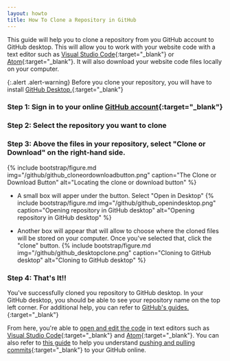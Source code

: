 ```yaml
---
layout: howto
title: How To Clone a Repository in GitHub
---
```


This guide will help you to clone a repository from you GitHub account to GitHub desktop. This will allow you to work with your website code with a text editor such as [Visual Studio Code](visualstudiocode.html){:target="_blank"} or [Atom](installatom.html){:target="_blank"}. It will also download your website code files locally on your computer.

{:.alert .alert-warning}
Before you clone your repository, you will have to install [GitHub Desktop.](githubdesktop.html){:target="_blank"}

### Step 1: Sign in to your online [GitHub account](https://github.com/){:target="_blank"}

### Step 2: Select the repository you want to clone

### Step 3: Above the files in your repository, select "Clone or Download" on the right-hand side.
{% include bootstrap/figure.md img="/github/github_cloneordownloadbutton.png" caption="The Clone or Download Button" alt="Locating the clone or download button" %}

- A small box will apper under the button. Select "Open in Desktop"
{% include bootstrap/figure.md img="/github/github_openindesktop.png" caption="Opening repository in GitHub desktop" alt="Opening repository in GitHub desktop" %}

- Another box will appear that will allow to choose where the cloned files will be stored on your computer. Once you've selected that, click the "clone" button.
{% include bootstrap/figure.md img="/github/github_desktopclone.png" caption="Cloning to GitHub desktop" alt="Cloning to GitHub desktop" %}

### Step 4: That's It!!

You've successfully cloned you repository to GitHub desktop. In your GitHub desktop, you should be able to see your repository name on the top left corner. For additional help, you can refer to [GitHub's guides.](https://help.github.com/en/desktop/contributing-to-projects){:target="_blank"}

From here, you're able to [open and edit the code](openrepointexteditor.html) in text editors such as [Visual Studio Code](visualstudiocode.html){:target="_blank"} and [Atom](installatom.html){:target="_blank"}. You can also refer to [this guide](pushpullchanges.html) to help you understand [pushing and pulling commits](https://help.github.com/en/desktop/contributing-to-projects/committing-and-reviewing-changes-to-your-project){:target="_blank"} to your GitHub online.